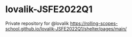 # lovalik-JSFE2022Q1
Private repository for @lovalik
https://rolling-scopes-school.github.io/lovalik-JSFE2022Q1/shelter/pages/main/
